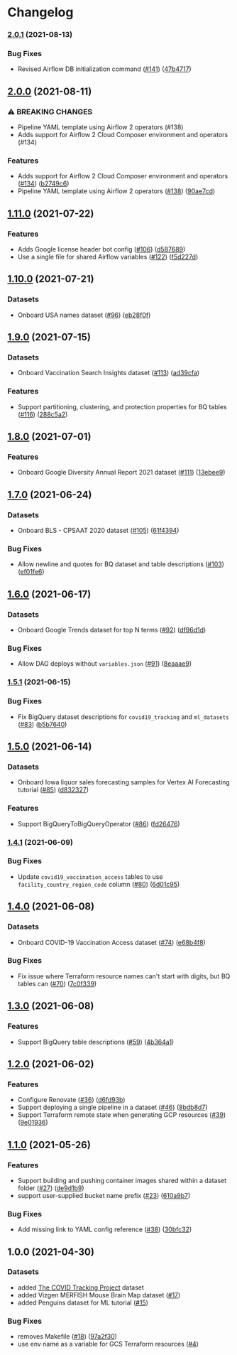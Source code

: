 # Changelog

### [2.0.1](https://www.github.com/GoogleCloudPlatform/public-datasets-pipelines/compare/v2.0.0...v2.0.1) (2021-08-13)


### Bug Fixes

* Revised Airflow DB initialization command ([#141](https://www.github.com/GoogleCloudPlatform/public-datasets-pipelines/issues/141)) ([47b4717](https://www.github.com/GoogleCloudPlatform/public-datasets-pipelines/commit/47b47172f331b9096a98083dfefe31d81dc79696))

## [2.0.0](https://www.github.com/GoogleCloudPlatform/public-datasets-pipelines/compare/v1.11.0...v2.0.0) (2021-08-11)


### ⚠ BREAKING CHANGES

* Pipeline YAML template using Airflow 2 operators (#138)
* Adds support for Airflow 2 Cloud Composer environment and operators (#134)

### Features

* Adds support for Airflow 2 Cloud Composer environment and operators ([#134](https://www.github.com/GoogleCloudPlatform/public-datasets-pipelines/issues/134)) ([b2749c6](https://www.github.com/GoogleCloudPlatform/public-datasets-pipelines/commit/b2749c61fc62cfc97b81831f664022c354bc8de9))
* Pipeline YAML template using Airflow 2 operators ([#138](https://www.github.com/GoogleCloudPlatform/public-datasets-pipelines/issues/138)) ([90ae7cd](https://www.github.com/GoogleCloudPlatform/public-datasets-pipelines/commit/90ae7cd5a3eec5da2d790233425c4e98530b25ac))

## [1.11.0](https://www.github.com/GoogleCloudPlatform/public-datasets-pipelines/compare/v1.10.0...v1.11.0) (2021-07-22)


### Features

* Adds Google license header bot config ([#106](https://www.github.com/GoogleCloudPlatform/public-datasets-pipelines/issues/106)) ([d587689](https://www.github.com/GoogleCloudPlatform/public-datasets-pipelines/commit/d5876898c96436400d940e754ed2fce4eda8ba4f))
* Use a single file for shared Airflow variables ([#122](https://www.github.com/GoogleCloudPlatform/public-datasets-pipelines/issues/122)) ([f5d227d](https://www.github.com/GoogleCloudPlatform/public-datasets-pipelines/commit/f5d227de7d30439e80346612856723292c6f46e7))

## [1.10.0](https://www.github.com/GoogleCloudPlatform/public-datasets-pipelines/compare/v1.9.0...v1.10.0) (2021-07-21)


### Datasets

* Onboard USA names dataset ([#96](https://www.github.com/GoogleCloudPlatform/public-datasets-pipelines/issues/96)) ([eb28f0f](https://www.github.com/GoogleCloudPlatform/public-datasets-pipelines/commit/eb28f0f0247278febea955ecb4081c09b634e97b))

## [1.9.0](https://www.github.com/GoogleCloudPlatform/public-datasets-pipelines/compare/v1.8.0...v1.9.0) (2021-07-15)


### Datasets

* Onboard Vaccination Search Insights dataset ([#113](https://www.github.com/GoogleCloudPlatform/public-datasets-pipelines/issues/113)) ([ad39cfa](https://www.github.com/GoogleCloudPlatform/public-datasets-pipelines/commit/ad39cfa45fa1d2fecc228874b8b9e8b0fb44236e))


### Features

* Support partitioning, clustering, and protection properties for BQ tables ([#116](https://www.github.com/GoogleCloudPlatform/public-datasets-pipelines/issues/116)) ([288c5a2](https://www.github.com/GoogleCloudPlatform/public-datasets-pipelines/commit/288c5a2476f61079f226c2f2c21390489dbab4a6))

## [1.8.0](https://www.github.com/GoogleCloudPlatform/public-datasets-pipelines/compare/v1.7.0...v1.8.0) (2021-07-01)


### Features

* Onboard Google Diversity Annual Report 2021 dataset ([#111](https://www.github.com/GoogleCloudPlatform/public-datasets-pipelines/issues/111)) ([13ebee9](https://www.github.com/GoogleCloudPlatform/public-datasets-pipelines/commit/13ebee906c52ec60959bbe3f8e0d6190f7934f9d))

## [1.7.0](https://www.github.com/GoogleCloudPlatform/public-datasets-pipelines/compare/v1.6.0...v1.7.0) (2021-06-24)


### Datasets

* Onboard BLS - CPSAAT 2020 dataset ([#105](https://www.github.com/GoogleCloudPlatform/public-datasets-pipelines/issues/105)) ([61f4394](https://www.github.com/GoogleCloudPlatform/public-datasets-pipelines/commit/61f439493fcf24d8d9a29362a8498b38389686ef))


### Bug Fixes

* Allow newline and quotes for BQ dataset and table descriptions ([#103](https://www.github.com/GoogleCloudPlatform/public-datasets-pipelines/issues/103)) ([ef01fe6](https://www.github.com/GoogleCloudPlatform/public-datasets-pipelines/commit/ef01fe6c176c5d3cbecd14a173efd6ad45fc2805))

## [1.6.0](https://www.github.com/GoogleCloudPlatform/public-datasets-pipelines/compare/v1.5.1...v1.6.0) (2021-06-17)


### Datasets

* Onboard Google Trends dataset for top N terms ([#92](https://www.github.com/GoogleCloudPlatform/public-datasets-pipelines/issues/92)) ([df96d1d](https://www.github.com/GoogleCloudPlatform/public-datasets-pipelines/commit/df96d1d2f936bb4c7213cb9a4ef9ec90ff02fbad))


### Bug Fixes

* Allow DAG deploys without `variables.json` ([#91](https://www.github.com/GoogleCloudPlatform/public-datasets-pipelines/issues/91)) ([8eaaae9](https://www.github.com/GoogleCloudPlatform/public-datasets-pipelines/commit/8eaaae9e69a8f33086083311efd4cb4359c7ac39))

### [1.5.1](https://www.github.com/GoogleCloudPlatform/public-datasets-pipelines/compare/v1.5.0...v1.5.1) (2021-06-15)


### Bug Fixes

* Fix BigQuery dataset descriptions for `covid19_tracking` and `ml_datasets`  ([#83](https://www.github.com/GoogleCloudPlatform/public-datasets-pipelines/issues/83)) ([b5b7640](https://www.github.com/GoogleCloudPlatform/public-datasets-pipelines/commit/b5b7640bd35534ce64a17e9a0a82b88cbeb9dfd0))

## [1.5.0](https://www.github.com/GoogleCloudPlatform/public-datasets-pipelines/compare/v1.4.1...v1.5.0) (2021-06-14)


### Datasets

* Onboard Iowa liquor sales forecasting samples for Vertex AI Forecasting tutorial ([#85](https://www.github.com/GoogleCloudPlatform/public-datasets-pipelines/issues/85)) ([d832327](https://www.github.com/GoogleCloudPlatform/public-datasets-pipelines/commit/d8323277a96ff0b7c8e032fa823da3d431069fb9))


### Features

* Support BigQueryToBigQueryOperator ([#86](https://www.github.com/GoogleCloudPlatform/public-datasets-pipelines/issues/86)) ([fd26476](https://www.github.com/GoogleCloudPlatform/public-datasets-pipelines/commit/fd26476b78bc013d7192a8e6dbd6278be991a0f4))

### [1.4.1](https://www.github.com/GoogleCloudPlatform/public-datasets-pipelines/compare/v1.4.0...v1.4.1) (2021-06-09)


### Bug Fixes

* Update `covid19_vaccination_access` tables to use `facility_country_region_code` column ([#80](https://www.github.com/GoogleCloudPlatform/public-datasets-pipelines/issues/80)) ([6d01c95](https://www.github.com/GoogleCloudPlatform/public-datasets-pipelines/commit/6d01c953bd53f728cf50f2f712be5b442a59e50a))

## [1.4.0](https://www.github.com/GoogleCloudPlatform/public-datasets-pipelines/compare/v1.3.0...v1.4.0) (2021-06-08)


### Datasets

* Onboard COVID-19 Vaccination Access dataset ([#74](https://www.github.com/GoogleCloudPlatform/public-datasets-pipelines/issues/74)) ([e68b4f8](https://www.github.com/GoogleCloudPlatform/public-datasets-pipelines/commit/e68b4f87c19e1c1d1c370c042861fb17d6d89957))


### Bug Fixes

* Fix issue where Terraform resource names can't start with digits, but BQ tables can ([#70](https://www.github.com/GoogleCloudPlatform/public-datasets-pipelines/issues/70)) ([7c0f339](https://www.github.com/GoogleCloudPlatform/public-datasets-pipelines/commit/7c0f339f20ca1384eab96a4a3f9cb784f63ab52d))

## [1.3.0](https://www.github.com/GoogleCloudPlatform/public-datasets-pipelines/compare/v1.2.0...v1.3.0) (2021-06-08)


### Features

* Support BigQuery table descriptions ([#59](https://www.github.com/GoogleCloudPlatform/public-datasets-pipelines/issues/59)) ([4b364a1](https://www.github.com/GoogleCloudPlatform/public-datasets-pipelines/commit/4b364a1c02fc6abef7d4b7884c14eef14c988fd6))

## [1.2.0](https://www.github.com/GoogleCloudPlatform/public-datasets-pipelines/compare/v1.1.0...v1.2.0) (2021-06-02)


### Features

* Configure Renovate ([#36](https://www.github.com/GoogleCloudPlatform/public-datasets-pipelines/issues/36)) ([d6fd93b](https://www.github.com/GoogleCloudPlatform/public-datasets-pipelines/commit/d6fd93be13de29e83254072e082d20c36e7b4991))
* Support deploying a single pipeline in a dataset ([#46](https://www.github.com/GoogleCloudPlatform/public-datasets-pipelines/issues/46)) ([8bdb8d7](https://www.github.com/GoogleCloudPlatform/public-datasets-pipelines/commit/8bdb8d797beaa1f44e0fd6c93864474cd535ab36))
* Support Terraform remote state when generating GCP resources ([#39](https://www.github.com/GoogleCloudPlatform/public-datasets-pipelines/issues/39)) ([9e01936](https://www.github.com/GoogleCloudPlatform/public-datasets-pipelines/commit/9e0193695262646a04dabb04a866712a070688d4))

## [1.1.0](https://www.github.com/GoogleCloudPlatform/public-datasets-pipelines/compare/v1.0.0...v1.1.0) (2021-05-26)


### Features

* Support building and pushing container images shared within a dataset folder ([#27](https://www.github.com/GoogleCloudPlatform/public-datasets-pipelines/issues/27)) ([de9d1b9](https://www.github.com/GoogleCloudPlatform/public-datasets-pipelines/commit/de9d1b9550e3986abb4e3b41d634a5b35b872582))
* support user-supplied bucket name prefix ([#23](https://www.github.com/GoogleCloudPlatform/public-datasets-pipelines/issues/23)) ([610a9b7](https://www.github.com/GoogleCloudPlatform/public-datasets-pipelines/commit/610a9b76827b3e4562bf6c33422b9274352ca0f2))


### Bug Fixes

* Add missing link to YAML config reference ([#38](https://www.github.com/GoogleCloudPlatform/public-datasets-pipelines/issues/38)) ([30bfc32](https://www.github.com/GoogleCloudPlatform/public-datasets-pipelines/commit/30bfc32108007a3c8b2fca87f7b24e9de03590c6))

## 1.0.0 (2021-04-30)


### Datasets

* added [The COVID Tracking Project](https://covidtracking.com/) dataset 
* added Vizgen MERFISH Mouse Brain Map dataset ([#17]([https://github.com/GoogleCloudPlatform/public-datasets-pipelines/pull/17))
* added Penguins dataset for ML tutorial ([#15](https://github.com/GoogleCloudPlatform/public-datasets-pipelines/pull/15))

### Bug Fixes

* removes Makefile ([#18](https://www.github.com/GoogleCloudPlatform/public-datasets-pipelines/issues/18)) ([97a2f30](https://www.github.com/GoogleCloudPlatform/public-datasets-pipelines/commit/97a2f30d8009160e9b71abad80c50fdd5bcf1e70))
* use env name as a variable for GCS Terraform resources ([#4](https://github.com/GoogleCloudPlatform/public-datasets-pipelines/pull/4))
